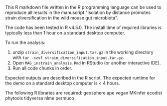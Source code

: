 This R markdown file written in the R programming language can be used to reproduce all results in the manuscript "Isolation by distance promotes strain diversification in the wild mouse gut microbiota". 

The code has been tested in R v4.5.0. The install time of required libraries is typically less than 1 hour on a standard desktop computer. 

To run the analysis:
1) unzip `strain_diversification_input.tar.gz` in the working directory with `tar -xzvf strain_diversification_input.tar.gz`.
2) Open `MAG_instrain_analysis.Rmd` in RStudio (or another interactive IDE).
3) Run all code chunks in order. 

Expected outputs are described in the R script. The expected runtime for the demo on a standard desktop computer is < 4 hours. 

The following R libraries are required:
geosphere
ape
vegan
MKinfer
ecodist
phytools
tidyverse
nlme
permuco
